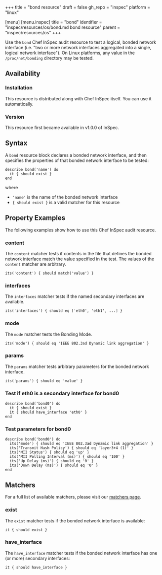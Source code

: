 +++
title = "bond resource"
draft = false
gh_repo = "inspec"
platform = "linux"

[menu]
  [menu.inspec]
    title = "bond"
    identifier = "inspec/resources/os/bond.md bond resource"
    parent = "inspec/resources/os"
+++

Use the `bond` Chef InSpec audit resource to test a logical, bonded network interface (i.e. "two or more network interfaces aggregated into a single, logical network interface"). On Linux platforms, any value in the `/proc/net/bonding` directory may be tested.

## Availability

### Installation

This resource is distributed along with Chef InSpec itself. You can use it automatically.

### Version

This resource first became available in v1.0.0 of InSpec.

## Syntax

A `bond` resource block declares a bonded network interface, and then specifies the properties of that bonded network interface to be tested:

    describe bond('name') do
      it { should exist }
    end

where

- `'name'` is the name of the bonded network interface
- `{ should exist }` is a valid matcher for this resource

## Property Examples

The following examples show how to use this Chef InSpec audit resource.

### content

The `content` matcher tests if contents in the file that defines the bonded network interface match the value specified in the test. The values of the `content` matcher are arbitrary.

    its('content') { should match('value') }

### interfaces

The `interfaces` matcher tests if the named secondary interfaces are available.

    its('interfaces') { should eq ['eth0', 'eth1', ...] }

### mode

The `mode` matcher tests the Bonding Mode.

    its('mode') { should eq 'IEEE 802.3ad Dynamic link aggregation' }

### params

The `params` matcher tests arbitrary parameters for the bonded network interface.

    its('params') { should eq 'value' }

### Test if eth0 is a secondary interface for bond0

    describe bond('bond0') do
      it { should exist }
      it { should have_interface 'eth0' }
    end

### Test parameters for bond0

    describe bond('bond0') do
      its('mode') { should eq 'IEEE 802.3ad Dynamic link aggregation' }
      its('Transmit Hash Policy') { should eq 'layer3+4 (1)' }
      its('MII Status') { should eq 'up' }
      its('MII Polling Interval (ms)') { should eq '100' }
      its('Up Delay (ms)') { should eq '0' }
      its('Down Delay (ms)') { should eq '0' }
    end

## Matchers

For a full list of available matchers, please visit our [matchers page](/inspec/matchers/).

### exist

The `exist` matcher tests if the bonded network interface is available:

    it { should exist }

### have_interface

The `have_interface` matcher tests if the bonded network interface has one (or more) secondary interfaces:

    it { should have_interface }
